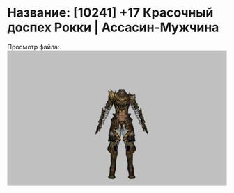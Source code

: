 # Название: [10241] +17 Красочный доспех Рокки | Ассасин-Мужчина

Просмотр файла:
![p060032.png](p060032.png)